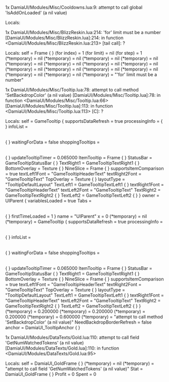 1x DamiaUI/Modules/Misc/Cooldowns.lua:9: attempt to call global 'IsAddOnLoaded' (a nil value)


Locals:


1x DamiaUI/Modules/Misc/BlizzReskin.lua:214: 'for' limit must be a number
[DamiaUI/Modules/Misc/BlizzReskin.lua]:214: in function <DamiaUI/Modules/Misc/BlizzReskin.lua:213>
[tail call]: ?

Locals:
self = Frame {
}
(for index) = 1
(for limit) = nil
(for step) = 1
(*temporary) = nil
(*temporary) = nil
(*temporary) = nil
(*temporary) = nil
(*temporary) = nil
(*temporary) = nil
(*temporary) = nil
(*temporary) = nil
(*temporary) = nil
(*temporary) = nil
(*temporary) = nil
(*temporary) = nil
(*temporary) = nil
(*temporary) = nil
(*temporary) = "'for' limit must be a number"


1x DamiaUI/Modules/Misc/Tooltip.lua:78: attempt to call method 'SetBackdropColor' (a nil value)
[DamiaUI/Modules/Misc/Tooltip.lua]:78: in function <DamiaUI/Modules/Misc/Tooltip.lua:66>
[DamiaUI/Modules/Misc/Tooltip.lua]:113: in function <DamiaUI/Modules/Misc/Tooltip.lua:113>
[C]: ?

Locals:
self = GameTooltip {
 supportsDataRefresh = true
 processingInfo = <table> {
 }
 infoList = <table> {
 }
 waitingForData = false
 shoppingTooltips = <table> {
 }
 updateTooltipTimer = 0.065000
 ItemTooltip = Frame {
 }
 StatusBar = GameTooltipStatusBar {
 }
 TextRight1 = GameTooltipTextRight1 {
 }
 BottomOverlay = Texture {
 }
 NineSlice = Frame {
 }
 supportsItemComparison = true
 textLeft1Font = "GameTooltipHeaderText"
 textRight2Font = "GameTooltipText"
 TopOverlay = Texture {
 }
 layoutType = "TooltipDefaultLayout"
 TextLeft1 = GameTooltipTextLeft1 {
 }
 textRight1Font = "GameTooltipHeaderText"
 textLeft2Font = "GameTooltipText"
 TextRight2 = GameTooltipTextRight2 {
 }
 TextLeft2 = GameTooltipTextLeft2 {
 }
}
owner = UIParent {
 variablesLoaded = true
 Tabs = <table> {
 }
 firstTimeLoaded = 1
}
name = "UIParent"
x = 0
(*temporary) = nil
(*temporary) = GameTooltip {
 supportsDataRefresh = true
 processingInfo = <table> {
 }
 infoList = <table> {
 }
 waitingForData = false
 shoppingTooltips = <table> {
 }
 updateTooltipTimer = 0.065000
 ItemTooltip = Frame {
 }
 StatusBar = GameTooltipStatusBar {
 }
 TextRight1 = GameTooltipTextRight1 {
 }
 BottomOverlay = Texture {
 }
 NineSlice = Frame {
 }
 supportsItemComparison = true
 textLeft1Font = "GameTooltipHeaderText"
 textRight2Font = "GameTooltipText"
 TopOverlay = Texture {
 }
 layoutType = "TooltipDefaultLayout"
 TextLeft1 = GameTooltipTextLeft1 {
 }
 textRight1Font = "GameTooltipHeaderText"
 textLeft2Font = "GameTooltipText"
 TextRight2 = GameTooltipTextRight2 {
 }
 TextLeft2 = GameTooltipTextLeft2 {
 }
}
(*temporary) = 0.200000
(*temporary) = 0.200000
(*temporary) = 0.200000
(*temporary) = 0.600000
(*temporary) = "attempt to call method 'SetBackdropColor' (a nil value)"
NeedBackdropBorderRefresh = false
anchor = DamiaUI_TooltipAnchor {
}


1x DamiaUI/Modules/DataTexts/Gold.lua:110: attempt to call field 'GetNumWatchedTokens' (a nil value)
[DamiaUI/Modules/DataTexts/Gold.lua]:110: in function <DamiaUI/Modules/DataTexts/Gold.lua:95>

Locals:
self = DamiaUI_GoldFrame {
}
(*temporary) = nil
(*temporary) = "attempt to call field 'GetNumWatchedTokens' (a nil value)"
Stat = DamiaUI_GoldFrame {
}
Profit = 0
Spent = 0
